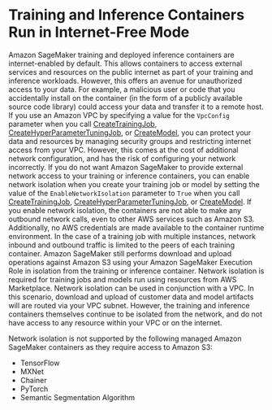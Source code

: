 # Training and Inference Containers Run in Internet\-Free Mode<a name="mkt-algo-model-internet-free"></a>

Amazon SageMaker training and deployed inference containers are internet\-enabled by default\. This allows containers to access external services and resources on the public internet as part of your training and inference workloads\. However, this offers an avenue for unauthorized access to your data\. For example, a malicious user or code that you accidentally install on the container \(in the form of a publicly available source code library\) could access your data and transfer it to a remote host\. If you use an Amazon VPC by specifying a value for the `VpcConfig` parameter when you call [CreateTrainingJob](API_CreateTrainingJob.md), [CreateHyperParameterTuningJob](API_CreateHyperParameterTuningJob.md), or [CreateModel](API_CreateModel.md), you can protect your data and resources by managing security groups and restricting internet access from your VPC\. However, this comes at the cost of additional network configuration, and has the risk of configuring your network incorrectly\. If you do not want Amazon SageMaker to provide external network access to your training or inference containers, you can enable network isolation when you create your training job or model by setting the value of the `EnableNetworkIsolation` parameter to `True` when you call [CreateTrainingJob](API_CreateTrainingJob.md), [CreateHyperParameterTuningJob](API_CreateHyperParameterTuningJob.md), or [CreateModel](API_CreateModel.md)\. If you enable network isolation, the containers are not able to make any outbound network calls, even to other AWS services such as Amazon S3\. Additionally, no AWS credentials are made available to the container runtime environment\. In the case of a training job with multiple instances, network inbound and outbound traffic is limited to the peers of each training container\. Amazon SageMaker still performs download and upload operations against Amazon S3 using your Amazon SageMaker Execution Role in isolation from the training or inference container\. Network isolation is required for training jobs and models run using resources from AWS Marketplace\. Network isolation can be used in conjunction with a VPC\. In this scenario, download and upload of customer data and model artifacts will are routed via your VPC subnet\. However, the training and inference containers themselves continue to be isolated from the network, and do not have access to any resource within your VPC or on the internet\. 

Network isolation is not supported by the following managed Amazon SageMaker containers as they require access to Amazon S3: 
+ TensorFlow
+ MXNet
+ Chainer
+ PyTorch
+ Semantic Segmentation Algorithm